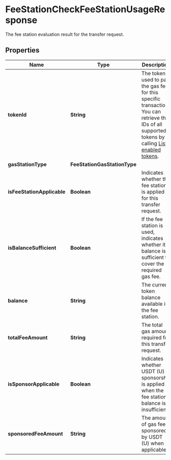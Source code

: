 

# FeeStationCheckFeeStationUsageResponse

The fee station evaluation result for the transfer request.

## Properties

| Name | Type | Description | Notes |
|------------ | ------------- | ------------- | -------------|
|**tokenId** | **String** | The token used to pay the gas fee for this specific transaction. You can retrieve the IDs of all supported tokens by calling [List enabled tokens](https://www.cobo.com/developers/v2/api-references/wallets/list-enabled-tokens). |  |
|**gasStationType** | **FeeStationGasStationType** |  |  |
|**isFeeStationApplicable** | **Boolean** | Indicates whether the fee station is applied for this transfer request. |  |
|**isBalanceSufficient** | **Boolean** | If the fee station is used, indicates whether its balance is sufficient to cover the required gas fee. |  |
|**balance** | **String** | The current token balance available in the fee station. |  |
|**totalFeeAmount** | **String** | The total gas amount required for this transfer request. |  |
|**isSponsorApplicable** | **Boolean** | Indicates whether USDT (U) sponsorship is applied when the fee station balance is insufficient. |  |
|**sponsoredFeeAmount** | **String** | The amount of gas fee sponsored by USDT (U) when applicable. |  |



